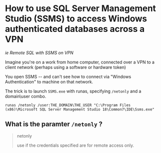 # How to use SQL Server Management Studio (SSMS) to access Windows authenticated databases across a VPN 

*ie Remote SQL with SSMS on VPN*

Imagine you're on a work from home computer, connected over a VPN to a client network (perhaps using a software or hardware token)

You open SSMS -- and can't see how to connect via "Windows Authentication" to machine on that network.

The trick is to launch `SSMS.exe` with runas, specifying `/netonly` and a domain\user combo.


	runas /netonly /user:THE_DOMAIN\THE_USER "C:\Program Files (x86)\Microsoft SQL Server Management Studio 18\Common7\IDE\Ssms.exe"

## What is the paramter `/netonly` ?

> netonly
>
> use if the credentials specified are for remote access only.

